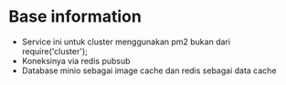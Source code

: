 # Base information
- Service ini untuk cluster menggunakan pm2 bukan dari require('cluster');
- Koneksinya via redis pubsub
- Database minio sebagai image cache dan redis sebagai data cache 
